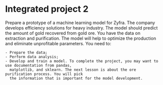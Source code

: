 # Integrated project 2
Prepare a prototype of a machine learning model for Zyfra. The company develops efficiency solutions for heavy industry. The model should predict the amount of gold recovered from gold ore. You have the data on extraction and purification. The model will help to optimize the production and eliminate unprofitable parameters. You need to:
    
    - Prepare the data;
    - Perform data analysis;
    - Develop and train a model. To complete the project, you may want to use documentation from pandas, 
      matplotlib, and sklearn. The next lesson is about the ore purification process. You will pick 
      the information that is important for the model development.
